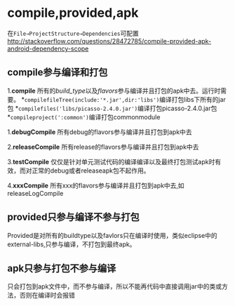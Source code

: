 # compile,provided,apk
在`File→ProjectStructure→Dependencies`可配置
http://stackoverflow.com/questions/28472785/compile-provided-apk-android-dependency-scope

## compile参与编译和打包
1.**compile**
所有的*build_type*以及*flavors*参与编译并且打包的apk中去。运行时需要。
*`compilefileTree(include:'*.jar',dir:'libs')`编译打包libs下所有的jar包
*`compilefiles('libs/picasso-2.4.0.jar')`编译打包picasso-2.4.0.jar包
*`compileproject(':common')`编译打包commonmodule

1.**debugCompile**
所有debug的flavors参与编译并且打包到apk中去


2.**releaseCompile**
所有release的flavors参与编译并且打包到apk中去


3.**testCompile**
仅仅是针对单元测试代码的编译编译以及最终打包测试apk时有效，而对正常的debug或者releaseapk包不起作用。


4.**xxxCompile**
所有xxx的flavors参与编译并且打包到apk中去,如releaseLogCompile

## provided只参与编译不参与打包
Provided是对所有的buildtype以及favlors只在编译时使用，类似eclipse中的external-libs,只参与编译，不打包到最终apk。

## apk只参与打包不参与编译
只会打包到apk文件中，而不参与编译，所以不能再代码中直接调用jar中的类或方法，否则在编译时会报错
